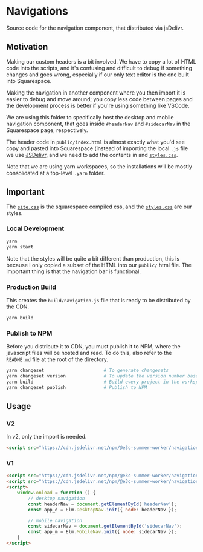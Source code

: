 # Navigations

Source code for the navigation component, that distributed via jsDelivr.

## Motivation

Making our custom headers is a bit involved. We have to copy a lot of HTML code
into the scripts, and it's confusing and difficult to debug if something changes
and goes wrong, especially if our only text editor is the one built into
Squarespace.

Making the navigation in another component where you then import it is easier to debug and move around;
you copy less code between pages and the development process is better if you're
using something like VSCode.

We are using this folder to specifically host the desktop and mobile navigation component,
that goes inside `#headerNav` and `#sidecarNav` in the Squarespace page, respectively.

The header code in `public/index.html` is almost exactly what you'd see copy and
pasted into Squarespace (instead of importing the local `.js` file we use
[JSDelivr](https://www.jsdelivr.com/), and we need to add the contents in and [`styles.css`](./public/styles.css).

Note that we are using yarn workspaces, so the installations will be mostly consolidated at a top-level `.yarn` folder.

## Important

The [`site.css`](./public/site.css) is the squarespace compiled css, and the [`styles.css`](./public/styles.css) are our styles.

### Local Development

```bash
yarn
yarn start
```

Note that the styles will be quite a bit different than production, this is because I only copied a subset of the HTML into our `public/` html file. The important thing is that the navigation bar is functional.

### Production Build

This creates the `build/navigation.js` file that is ready to be distributed by the CDN.

```bash
yarn build
```

### Publish to NPM

Before you distribute it to CDN, you must publish it to NPM, where the javascript files will be hosted and read.
To do this, also refer to the `README.md` file at the root of the directory.

```bash
yarn changeset                      # To generate changesets
yarn changeset version              # To update the version number based off of changesets
yarn build                          # Build every project in the workspace
yarn changeset publish              # Publish to NPM
```

## Usage

### V2

In v2, only the import is needed.

```html
<script src="https://cdn.jsdelivr.net/npm/@e3c-summer-worker/navigation@2/build/navigation.js"></script>
```

### V1

```html
<script src="https://cdn.jsdelivr.net/npm/@e3c-summer-worker/navigation@1/build/mobilenav-elm.js"></script>
<script src="https://cdn.jsdelivr.net/npm/@e3c-summer-worker/navigation@1/build/desktopnav-elm.js"></script>
<script>
    window.onload = function () {
        // desktop navigation
        const headerNav = document.getElementById('headerNav');
        const app_d = Elm.DesktopNav.init({ node: headerNav });

        // mobile navigation
        const sidecarNav = document.getElementById('sidecarNav');
        const app_m = Elm.MobileNav.init({ node: sidecarNav });
    }
</script>
```